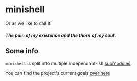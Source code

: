 # minishell

Or as we like to call it:

##### The pain of my existence and the thorn of my soul.

## Some info 

`minishell` is split into multiple independant-ish [submodules](./submodules).

You can find the project's current goals [over here](./TODO.md)
